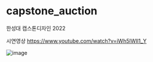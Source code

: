# capstone_auction
한성대 캡스톤디자인 2022


시연영상 https://www.youtube.com/watch?v=iWh5lWIl1_Y

![image](https://user-images.githubusercontent.com/73461032/175800366-1d3fbd33-3aaf-4614-a7f5-b37b5eff2a38.png)

